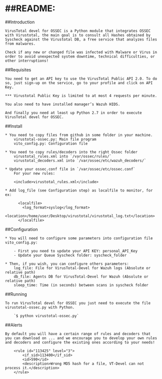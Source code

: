 ##README: 
=========

##Introduction

	VirusTotal devel for OSSEC is a Python module that integrates OSSEC with Virustotal, the main goal is to consult all Hashes obtained by Syscheck against the Virustotal DB, a free service that analyzes files from malwares.

	Check if any new or changed file was infected with Malware or Virus in order to avoid unexpected system downtime, technical difficulties, or other interruptions!

##Requisites

	You need to get an API key to use the VirusTotal Public API 2.0. To do so, just sign-up on the service, go to your profile and click on API Key.

	*** Virustotal Public Key is limited to at most 4 requests per minute.

	You also need to have installed manager’s Wazuh HIDS.

	And finally you need at least up Python 2.7 in order to execute VirusTotal devel for OSSEC.

##Install

	* You need to copy files from github in some folder in your machine.
		virustotal-ossec.py: Main file program
		vito_config.py: Configuration file

	* You need to copy rules/decoders into the right Ossec folder
		virustotal_rules.xml into `/var/ossec/rules/`
		virustotal_decoders.xml into `/var/ossec/etc/wazuh_decoders/`

	* Update your ossec.conf file in `/var/ossec/etc/ossec.conf`
		For your new rules: 

		<include>virustotal_rules.xml</include>

	* Add log_file (see Configuration step) as localfile to monitor, for ex:

		  <localfile>
			<log_format>syslog</log_format>
			<location>/home/user/Desktop/virustotal/virustotal_log.txt</location>
		  </localfile>


##Configuration

	* You will need to configure some parameters into configuration file vito_config.py:

		- First you need to update your API KEY: personal_API_Key 
		- Update your Queue Syscheck folder: syscheck_folder

	* Then, if you wish, you can configure others parameters:
		log_file: File for VirusTotal-Devel for Wazuh logs (Absolute or relative path)
		db_file: Agents DB for VirusTotal-Devel for Wazuh (Absolute or relative path)
		sleep_time: Time (in seconds) between scans in syscheck folder
			
		
##Running

	To run VirusTotal devel for OSSEC you just need to execute the file virustotal-ossec.py with Python.

		`$ python virustotal-ossec.py`
		
##Alerts

	By default you will have a certain range of rules and decoders that you can download on ... and we encourage you to develop your own rules and decoders and configure the existing ones according to your needs!

		<rule id="113425" level="3">
			<if_sid>113400</if_sid>
			<id>590</id>
			<description>Wrong MD5 hash for a file, VT-Devel can not process it.</description>
		</rule>


